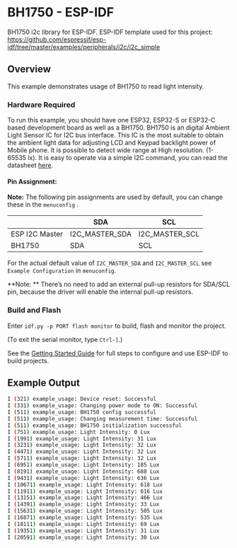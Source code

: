 # BH1750 - ESP-IDF

BH1750 i2c library for ESP-IDF.
ESP-IDF template used for this project: https://github.com/espressif/esp-idf/tree/master/examples/peripherals/i2c/i2c_simple

## Overview

This example demonstrates usage of BH1750 to read light intensity.

### Hardware Required

To run this example, you should have one ESP32, ESP32-S or ESP32-C based development board as well as a BH1750. BH1750 is an digital Ambient Light Sensor IC for I2C bus interface. This IC is the most suitable to obtain the ambient light data for adjusting LCD and Keypad backlight power of Mobile phone. It is possible to detect wide range at High resolution. (1-65535 lx). It is easy to operate via a simple I2C command, you can read the datasheet [here](https://www.mouser.com/datasheet/2/348/bh1750fvi-e-186247.pdf).

#### Pin Assignment:

**Note:** The following pin assignments are used by default, you can change these in the `menuconfig` .

|                  | SDA             | SCL           |
| ---------------- | -------------- | -------------- |
| ESP I2C Master   | I2C_MASTER_SDA | I2C_MASTER_SCL |
| BH1750           | SDA            | SCL            |


For the actual default value of `I2C_MASTER_SDA` and `I2C_MASTER_SCL` see `Example Configuration` in `menuconfig`.

**Note: ** There’s no need to add an external pull-up resistors for SDA/SCL pin, because the driver will enable the internal pull-up resistors.

### Build and Flash

Enter `idf.py -p PORT flash monitor` to build, flash and monitor the project.

(To exit the serial monitor, type ``Ctrl-]``.)

See the [Getting Started Guide](https://docs.espressif.com/projects/esp-idf/en/latest/get-started/index.html) for full steps to configure and use ESP-IDF to build projects.

## Example Output

```bash
I (321) example_usage: Device reset: Successful
I (331) example_usage: Changing power mode to ON: Successful
I (511) example_usage: BH1750 config successful
I (511) example_usage: Changing measurement time: Successful
I (511) example_usage: BH1750 initialization successful
I (751) example_usage: Light Intensity: 0 Lux
I (1991) example_usage: Light Intensity: 31 Lux
I (3231) example_usage: Light Intensity: 32 Lux
I (4471) example_usage: Light Intensity: 32 Lux
I (5711) example_usage: Light Intensity: 32 Lux
I (6951) example_usage: Light Intensity: 185 Lux
I (8191) example_usage: Light Intensity: 688 Lux
I (9431) example_usage: Light Intensity: 636 Lux
I (10671) example_usage: Light Intensity: 618 Lux
I (11911) example_usage: Light Intensity: 616 Lux
I (13151) example_usage: Light Intensity: 466 Lux
I (14391) example_usage: Light Intensity: 33 Lux
I (15631) example_usage: Light Intensity: 505 Lux
I (16871) example_usage: Light Intensity: 535 Lux
I (18111) example_usage: Light Intensity: 69 Lux
I (19351) example_usage: Light Intensity: 31 Lux
I (20591) example_usage: Light Intensity: 30 Lux
```
